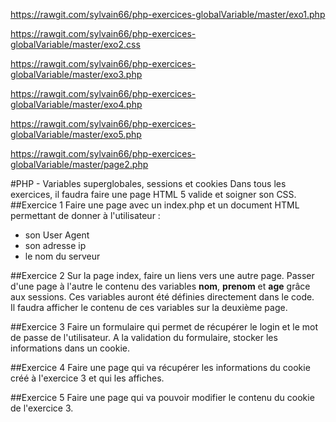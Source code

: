 
https://rawgit.com/sylvain66/php-exercices-globalVariable/master/exo1.php

https://rawgit.com/sylvain66/php-exercices-globalVariable/master/exo2.css

https://rawgit.com/sylvain66/php-exercices-globalVariable/master/exo3.php

https://rawgit.com/sylvain66/php-exercices-globalVariable/master/exo4.php

https://rawgit.com/sylvain66/php-exercices-globalVariable/master/exo5.php

https://rawgit.com/sylvain66/php-exercices-globalVariable/master/page2.php









#PHP - Variables superglobales, sessions et cookies
Dans tous les exercices, il faudra faire une page HTML 5 valide et soigner son CSS.
##Exercice 1
Faire une page avec un index.php et un document HTML permettant de donner à l'utilisateur :
- son User Agent
- son adresse ip
- le nom du serveur


##Exercice 2
Sur la page index, faire un liens vers une autre page. Passer d'une page à l'autre le contenu des variables **nom**, **prenom** et **age** grâce aux sessions. Ces variables auront été définies directement dans le code.  
Il faudra afficher le contenu de ces variables sur la deuxième page.

##Exercice 3
Faire un formulaire qui permet de récupérer le login et le mot de passe de l'utilisateur. A la validation du formulaire, stocker les informations dans un cookie.

##Exercice 4
Faire une page qui va récupérer les informations du cookie créé à l'exercice 3 et qui les affiches.

##Exercice 5
Faire une page qui va pouvoir modifier le contenu du cookie de l'exercice 3.
